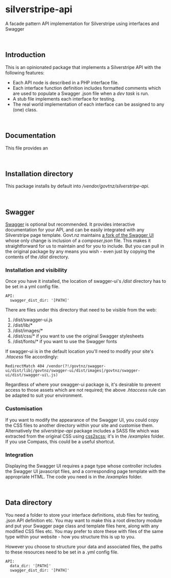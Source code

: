 # silverstripe-api
A facade pattern API implementation for Silverstripe using interfaces and Swagger

&nbsp;
## Introduction
This is an opinionated package that implements a Silverstripe API with the following features:
* Each API node is described in a PHP interface file.
* Each interface function definition includes formatted comments which are used to populate a Swagger .json file when a *dev task* is run.
* A stub file implements each interface for testing.
* The real world implementation of each interface can be assigned to any (one) class.

&nbsp;
## Documentation
This file provides an

&nbsp;
## Installation directory
This package installs by default into */vendor/govtnz/silverstripe-api*.

&nbsp;
## Swagger
[Swagger](http://swagger.io/) is optional but recommended. 
It provides interactive documentation for your API, and can be easily integrated with any Silverstripe page template.
Govt.nz maintains [a fork of the Swagger UI](https://github.com/govtnz/swagger-ui.git) whose only change is inclusion of a *composer.json* file.
This makes it straightforward for us to maintain and for you to include. 
But you can pull in the original package by any means you wish - even just by copying the contents of the */dist* directory.

### Installation and visibility
Once you have it installed, the location of swagger-ui's */dist* directory has to be set in a yml config file.
```
API:
  swagger_dist_dir: '[PATH]'
```
There are files under this directory that need to be visible from the web:
1. /dist/swagger-ui.js
1. /dist/lib/\*
1. /dist/images/\*
1. /dist/css/\* if you want to use the original Swagger stylesheets
1. /dist/fonts/\* if you want to use the Swagger fonts

If swagger-ui is in the default location you'll need to modify your site's *.htacess* file accordingly:
```
RedirectMatch 404 /vendor(?!/govtnz/swagger-ui/dist/lib|/govtnz/swagger-ui/dist/images|/govtnz/swagger-ui/dist/swagger-ui\.js)
```
Regardless of where your swagger-ui package is, it's desirable to prevent access to those assets which are not required; the above *.htaccess* rule can be adapted to suit your environment.

### Customisation
If you want to modify the appearance of the Swagger UI, you could copy the CSS files to another directory within your site and customise them.
Alternatively the *silverstripe-api* package includes a SASS file which was extracted from the original CSS using [css2scss](http://sebastianpontow.de/css2compass/);
it's in the */examples* folder. 
If you use Compass, this could be a useful shortcut.

### Integration
Displaying the Swagger UI requires a page type whose controller includes the Swagger UI javascript files, and a corresponding page template with the appropriate HTML.
The code you need is in the */examples* folder.

&nbsp;
## Data directory
You need a folder to store your interface definitions, stub files for testing, .json API definition etc.
You may want to make this a root directory module and put your Swagger page class and template files here, along with any modified CSS files etc.
You may prefer to store these with files of the same type within your website - how you structure this is up to you.

However you choose to structure your data and associated files, the paths to these resources need to be set in a .yml config file.
```
API:
  data_dir: '[PATH]'
  swagger_dist_dir: '[PATH]'
```

